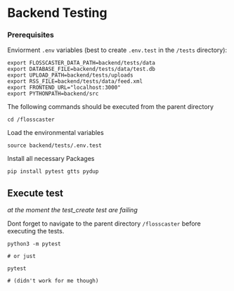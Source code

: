 # Backend Testing

### Prerequisites
Enviorment `.env` variables (best to create `.env.test` in the `/tests` directory):
```
export FLOSSCASTER_DATA_PATH=backend/tests/data
export DATABASE_FILE=backend/tests/data/test.db
export UPLOAD_PATH=backend/tests/uploads
export RSS_FILE=backend/tests/data/feed.xml
export FRONTEND_URL="localhost:3000"
export PYTHONPATH=backend/src
```
The following commands should be executed from the parent directory 
```
cd /flosscaster
```
Load the environmental variables
```
source backend/tests/.env.test
```
Install all necessary Packages
```
pip install pytest gtts pydup
```
## Execute test
_at the moment the test_create test are failing_

Dont forget to navigate to the parent directory `/flosscaster` before executing the tests.
```
python3 -m pytest

# or just 

pytest

# (didn't work for me though)
```